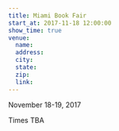 ```yaml
---
title: Miami Book Fair
start_at: 2017-11-18 12:00:00
show_time: true
venue:
  name:
  address:
  city:
  state:
  zip:
  link:
---
```



November 18-19, 2017

Times TBA